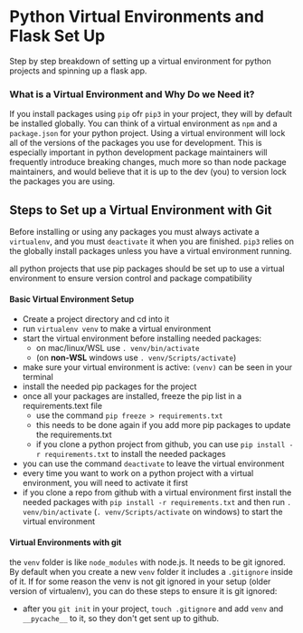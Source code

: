 # Python Virtual Environments and Flask Set Up

Step by step breakdown of setting up a virtual environment for python projects and spinning up a flask app.

### What is a Virtual Environment and Why Do we Need it?

If you install packages using `pip` ofr `pip3` in your project, they will by default be installed globally. You can think of a virtual environment as `npm` and a `package.json` for your python project. Using a virtual environment will lock all of the versions of the packages you use for development. This is especially important in python development package maintainers will frequently introduce breaking changes, much more so than node package maintainers, and would believe that it is up to the dev (you) to version lock the packages you are using.

## Steps to Set up a Virtual Environment with Git

Before installing or using any packages you must always activate a `virtualenv`, and you must `deactivate` it when you are finished. `pip3` relies on the globally install packages unless you have a virtual environment running.

all python projects that use pip packages should be set up to use a virtual environment to ensure version control and package compatibility

#### Basic Virtual Environment Setup

* Create a project directory and cd into it
* run `virtualenv venv` to make a virtual environment
* start the virtual environment before installing needed packages:
  * on mac/linux/WSL use `. venv/bin/activate`
  * (on **non-WSL** windows use `. venv/Scripts/activate`)
* make sure your virtual environment is active: `(venv)` can be seen in your terminal
* install the needed pip packages for the project
* once all your packages are installed, freeze the pip list in a requirements.text file
  * use the command `pip freeze > requirements.txt`
  * this needs to be done again if you add more pip packages to update the requirements.txt
  * if you clone a python project from github, you can use `pip install -r requirements.txt` to install the needed packages
* you can use the command `deactivate` to leave the virtual environment
* every time you want to work on a python project with a virtual environment, you will need to activate it first
* if you clone a repo from github with a virtual environment first install the needed packages with `pip install -r requirements.txt` and then run `. venv/bin/activate` (`. venv/Scripts/activate` on windows) to start the virtual environment

#### Virtual Environments with git

the `venv` folder is like `node_modules` with node.js. It needs to be git ignored. By default when you create a new `venv` folder it includes a `.gitignore` inside of it. If for some reason the venv is not git ignored in your setup (older version of virtualenv), you can do these steps to ensure it is git ignored:

* after you `git init` in your project, `touch .gitignore` and add `venv` and `__pycache__` to it, so they don't get sent up to github.
